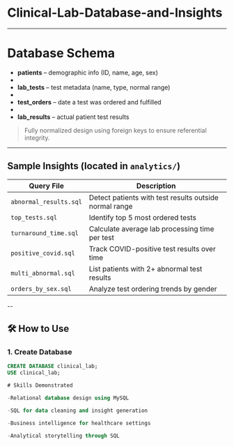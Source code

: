 # Clinical-Lab-Database-and-Insights


---

# Database Schema

- **patients** – demographic info (ID, name, age, sex)
- 
- **lab_tests** – test metadata (name, type, normal range)
- 
- **test_orders** – date a test was ordered and fulfilled
- 
- **lab_results** – actual patient test results

> Fully normalized design using foreign keys to ensure referential integrity. 

---

## Sample Insights (located in `analytics/`)

| Query File                | Description |
|---------------------------|-------------|
| `abnormal_results.sql`    | Detect patients with test results outside normal range |
| `top_tests.sql`           | Identify top 5 most ordered tests |
| `turnaround_time.sql`     | Calculate average lab processing time per test |
| `positive_covid.sql`      | Track COVID-positive test results over time |
| `multi_abnormal.sql`      | List patients with 2+ abnormal test results |
| `orders_by_sex.sql`       | Analyze test ordering trends by gender |

--

## 🛠️ How to Use

### 1. Create Database
```sql
CREATE DATABASE clinical_lab;
USE clinical_lab;

# Skills Demonstrated

-Relational database design using MySQL

-SQL for data cleaning and insight generation

-Business intelligence for healthcare settings

-Analytical storytelling through SQL

